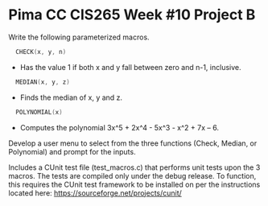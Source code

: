 # Pima CC CIS265 Week #10 Project B

Write the following parameterized macros.
```C
  CHECK(x, y, n)
```
* Has the value 1 if both x and y fall between zero and n-1, inclusive.
```C
  MEDIAN(x, y, z)
```
* Finds the median of x, y and z.
```C
  POLYNOMIAL(x)
```
* Computes the polynomial 3x^5 + 2x^4 - 5x^3 - x^2 + 7x – 6.

Develop a user menu to select from the three functions (Check, Median, or Polynomial) and prompt for the inputs.

Includes a CUnit test file (test_macros.c) that performs unit tests upon the 3 macros. The tests are compiled only under the debug release. To function, this requires the CUnit test framework to be installed on per the instructions located here: https://sourceforge.net/projects/cunit/ 
